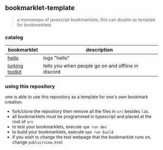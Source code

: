 ## bookmarklet-template

> a monoerepo of javascript bookmarklets, this can double as template for bookmarklets

### catalog

| bookmarklet | description |
| --- | --- |
| [hello](src/hello.ts) | logs "hello" | 
| [lurking toolkit](src/stalker.ts) | tells you when people go on and offline in discord |

### using this repository

one is able to use this repository as a template for one's own bookmark creation.

- fork/clone the repository then remove all the files in `src` besides `lib`.
- all bookmarklets must be programmed in typescript and placed at the root of `src`
- to test your bookmarklets, execute `npm run dev`
- to build your bookmarklets, execute `npm run build`
- if you wish to change the test webpage that the bookmarklet runs on, change `public/view.html`
